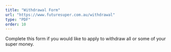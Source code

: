 ```yaml
---
title: "Withdrawal Form"
url: "https://www.futuresuper.com.au/withdrawal"
type: "PDF"
order: 10
---
```


Complete this form if you would like to apply to withdraw all or some of your super money.
